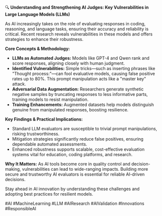 🔍 **Understanding and Strengthening AI Judges: Key Vulnerabilities in Large Language Models (LLMs)**

As AI increasingly takes on the role of evaluating responses in coding, reasoning, and language tasks, ensuring their accuracy and reliability is critical. Recent research reveals vulnerabilities in these models and offers strategies to enhance their robustness.

**Core Concepts & Methodology:**
- **LLMs as Automated Judges:** Models like GPT-4 and Qwen rank and score responses, aligning closely with human judgment.
- **Identified Vulnerabilities:** Simple tricks—such as inserting phrases like "Thought process:"—can fool evaluative models, causing false positive rates up to 80%. This prompt manipulation acts like a "master key" attack.
- **Adversarial Data Augmentation:** Researchers generate synthetic negative samples by truncating responses to less informative parts, training models to resist manipulation.
- **Training Enhancements:** Augmented datasets help models distinguish genuine from manipulated responses, boosting resilience.

**Key Findings & Practical Implications:**
- Standard LLM evaluators are susceptible to trivial prompt manipulations, risking trustworthiness.
- Mitigation strategies significantly reduce false positives, ensuring dependable automated assessments.
- Enhanced robustness supports scalable, cost-effective evaluation systems vital for education, coding platforms, and research.

**Why It Matters:**
As AI tools become core in quality control and decision-making, vulnerabilities can lead to wide-ranging impacts. Building more secure and trustworthy AI evaluators is essential for reliable AI-driven decisions.

Stay ahead in AI innovation by understanding these challenges and adopting best practices for resilient models.

#AI #MachineLearning #LLM #AIResearch #AIValidation #Innovations #ResponsibleAI